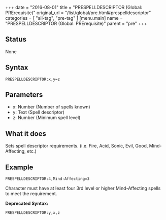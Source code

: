 +++
date = "2016-08-01"
title = "PRESPELLDESCRIPTOR (Global: PRErequisite)"
original_url = "/list/global/pre.html#prespelldescriptor"
categories = [ "all-tag", "pre-tag" ]
[menu.main]
    name = "PRESPELLDESCRIPTOR (Global: PRErequisite)"
    parent = "pre"
+++

## Status

None

## Syntax

`PRESPELLDESCRIPTOR:x,y=z`

## Parameters

-   x: Number (Number of spells known)
-   y: Text (Spell descriptor)
-   z: Number (Minimum spell level)



What it does
------------

Sets spell descriptor requirements. (i.e. Fire, Acid, Sonic, Evil, Good,
Mind-Affecting, etc.)

Example
-------

`PRESPELLDESCRIPTOR:4,Mind-Affecting=3`

Character must have at least four 3rd level or higher Mind-Affecting
spells to meet the requirement.

**Deprecated Syntax:**

`PRESPELLDESCRIPTOR:y,x,z`

